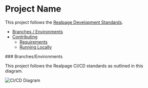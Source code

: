# Project Name 

This project follows the [Realpage Development Standards](https://github.com/realpage/development-standards).

* [Branches / Environments](#branches-environments) 
* [Contributing](https://github.com/realpage/lumen-starter/blob/master/CONTRIBUTING.md)
  * [Requirements](https://github.com/realpage/lumen-starter/blob/master/CONTRIBUTING.md#requirements)
  * [Running Locally](https://github.com/realpage/lumen-starter/blob/master/CONTRIBUTING.md#running-locally)

<a name="branches-environments" />
### Branches/Environments

This project follows the Realpage CI/CD standards as outlined in this diagram.

![CI/CD Diagram](http://realpage.github.io/devops-documentation/foundation-deployment-technical-v1.png)
